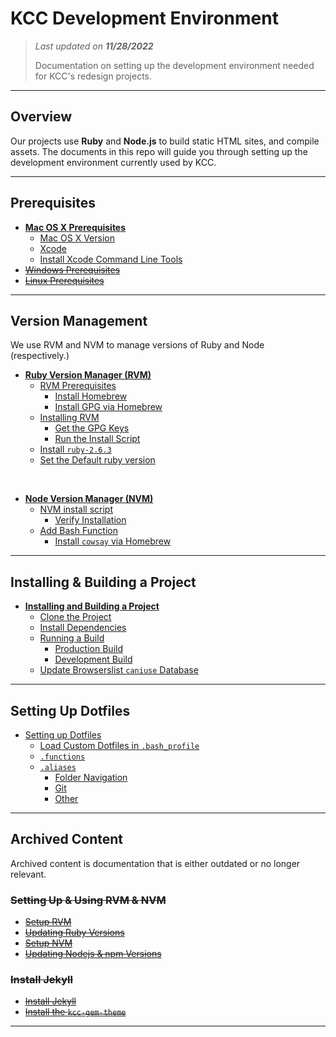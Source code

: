 # KCC Development Environment

> *Last updated on **11/28/2022***
>
> Documentation on setting up the development environment needed for KCC's redesign projects.

-----

## Overview

Our projects use **Ruby** and **Node.js** to build static HTML sites, and compile assets. The documents in this repo will guide you through setting up the development environment currently used by KCC.

-----

## Prerequisites

<!-- no toc -->
- **[Mac OS X Prerequisites](./prerequisites/)**
  - [Mac OS X Version](./prerequisites/#mac-os-x-version)
  - [Xcode](./prerequisites/#xcode)
  - [Install Xcode Command Line Tools](./prerequisites/#install-xcode-command-line-tools)
- ~~[Windows Prerequisites](./prerequisites/windows_prerequisites.md)~~
- ~~[Linux Prerequisites](./prerequisites/linux_prerequisites.md)~~

-----

## Version Management

We use RVM and NVM to manage versions of Ruby and Node (respectively.)

<!-- no toc -->
- **[Ruby Version Manager (RVM)](./rvm/)**
  - [RVM Prerequisites](./rvm/#rvm-prerequisites)
    - [Install Homebrew](./rvm/#install-homebrew)
    - [Install GPG via Homebrew](./rvm/#install-gpg-via-homebrew)
  - [Installing RVM](./rvm/#installing-rvm)
    - [Get the GPG Keys](./rvm/#get-the-gpg-keys)
    - [Run the Install Script](./rvm/#run-the-install-script)
  - [Install `ruby-2.6.3`](./rvm/#install-ruby-263)
  - [Set the Default ruby version](./rvm/#set-the-default-ruby-version)

<br>

- **[Node Version Manager (NVM)](./nvm/)**
  - [NVM install script](./nvm/#nvm-install-script)
    - [Verify Installation](./nvm/#verify-installation)
  - [Add Bash Function](./nvm/#add-bash-function)
    - [Install `cowsay` via Homebrew](./nvm/#install-cowsay-via-homebrew)

-----

## Installing & Building a Project

<!-- no toc -->
- **[Installing and Building a Project](./projects/)**
  - [Clone the Project](./projects/#clone-the-project)
  - [Install Dependencies](./projects/#install-dependencies)
  - [Running a Build](./projects/#running-a-build)
    - [Production Build](./projects/#production-build)
    - [Development Build](./projects/#development-build)
  - [Update Browserslist `caniuse` Database](./projects/#update-browserslist-caniuse-database)

-----

## Setting Up Dotfiles

<!-- no toc -->
- [Setting up Dotfiles](./dotfiles/)
  - [Load Custom Dotfiles in `.bash_profile`](./dotfiles/#load-custom-dotfiles-in-bash_profile)
  - [`.functions`](./dotfiles/#functions)
  - [`.aliases`](./dotfiles/#aliases)
    - [Folder Navigation](./dotfiles/#folder-navigation)
    - [Git](./dotfiles/#git)
    - [Other](./dotfiles/#other)

-----

## Archived Content

Archived content is documentation that is either outdated or no longer relevant.

### ~~Setting Up & Using RVM & NVM~~

- ~~[Setup RVM](./archive/setup_rvm.md)~~
- ~~[Updating Ruby Versions](./archive/update_ruby.md)~~
- ~~[Setup NVM](./archive/setup_nvm.md)~~
- ~~[Updating Nodejs & npm Versions](./archive/update_node.md)~~

### ~~Install Jekyll~~

- ~~[Install Jekyll](./archive/installing_jekyll.md)~~
- ~~[Install the `kcc-gem-theme`](./archive/installing_theme.md)~~

-----

